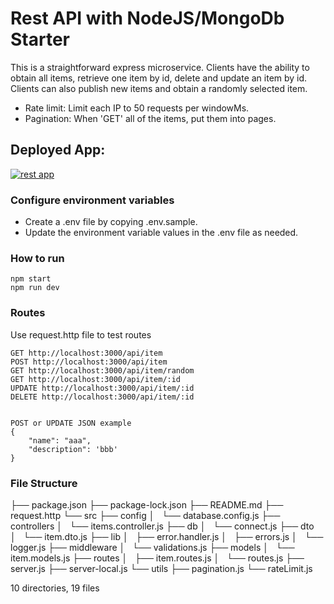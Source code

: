 # Rest API with NodeJS/MongoDb Starter


This is a straightforward express microservice. Clients have the ability to obtain all items, retrieve one item by id, delete and update an item by id. Clients can also publish new items and obtain a randomly selected item.

* Rate limit: Limit each IP to 50 requests per windowMs.
* Pagination: When 'GET' all of the items, put them into pages.


## Deployed App:

[![rest app](https://img.shields.io/badge/render-%46E3B7.svg?style=for-the-badge&logo=render&logoColor=white)]([https://rest-api-with-nodejs-mongodb-starter.onrender.com](https://rest-api-with-nodejs-mongodb-starter.onrender.com/api/item))


### Configure environment variables

* Create a .env file by copying .env.sample.
* Update the environment variable values in the .env file as needed.

### How to run

```
npm start
npm run dev
```

### Routes
Use request.http file to test routes

```
GET http://localhost:3000/api/item
POST http://localhost:3000/api/item
GET http://localhost:3000/api/item/random
GET http://localhost:3000/api/item/:id
UPDATE http://localhost:3000/api/item/:id
DELETE http://localhost:3000/api/item/:id


POST or UPDATE JSON example
{
    "name": "aaa",
    "description": 'bbb'
}

```
###  File Structure
├── package.json
├── package-lock.json
├── README.md
├── request.http
└── src
    ├── config
    │   └── database.config.js
    ├── controllers
    │   └── items.controller.js
    ├── db
    │   └── connect.js
    ├── dto
    │   └── item.dto.js
    ├── lib
    │   ├── error.handler.js
    │   ├── errors.js
    │   └── logger.js
    ├── middleware
    │   └── validations.js
    ├── models
    │   └── item.models.js
    ├── routes
    │   ├── item.routes.js
    │   └── routes.js
    ├── server.js
    ├── server-local.js
    └── utils
        ├── pagination.js
        └── rateLimit.js

10 directories, 19 files
```
